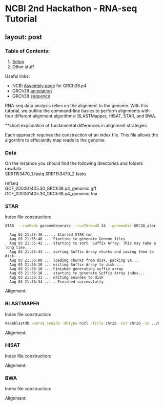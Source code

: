# NCBI 2nd Hackathon - RNA-seq Tutorial
layout: post
---

### Table of Contents:

1. [Setup](https://github.com/DCGenomics/ngs_education_hackathon_v002/tree/gh-pages/setup)
2. Other stuff


Useful links:

- NCBI [Assembly page](http://www.ncbi.nlm.nih.gov/assembly/GCF_000001405.30) for GRCh38.p4
- GRCh38 [annotation](ftp://ftp.ncbi.nlm.nih.gov/genomes/all/GCF_000001405.30_GRCh38.p4/GCF_000001405.30_GRCh38.p4_genomic.gff.gz)
- GRCh38 [sequence](ftp://ftp.ncbi.nlm.nih.gov/genomes/all/GCF_000001405.30_GRCh38.p4/GCF_000001405.30_GRCh38.p4_genomic.fna.gz)

RNA-seq data analysis relies on the alignment to the genome. With this tutorial, we outline the command-line basics to perform alignments with four different alignment algorithms: BLASTMapper, HISAT, STAR, and BWA. 

**short explanation of fundamental differences in alignment strategies

Each approach requires the construction of an index file. This file allows the algorithm to effeciently map reads to the genome.

### Data
On the instance you should find the following directories and folders
rawdata\
  SRR1153470_1.fastq
  SRR1153470_2.fastq

refseq\
  GCF_000001405.30_GRCh38.p4_genomic.gff
  GCF_000001405.30_GRCh38.p4_genomic.fna


### STAR
  Index file construction:
  ```BASH 
  STAR  --runMode genomeGenerate --runThreadN 24 --genomeDir GRC28_star --genomeFastaFiles ~/tan/genome/Homo_sapiens.GRCh38.dna_sm.chromosome.20.fa
  ```
```
  Aug 03 21:35:40 ..... Started STAR run
  Aug 03 21:35:40 ... Starting to generate Genome files
  Aug 03 21:35:42 ... starting to sort  Suffix Array. This may take a long time...
  Aug 03 21:35:43 ... sorting Suffix Array chunks and saving them to disk...
  Aug 03 21:36:08 ... loading chunks from disk, packing SA...
  Aug 03 21:36:10 ... writing Suffix Array to disk ...
  Aug 03 21:36:10 ... Finished generating suffix array
  Aug 03 21:36:10 ... starting to generate Suffix Array index...
  Aug 03 21:36:33 ... writing SAindex to disk
  Aug 03 21:36:34 ..... Finished successfully
```  
  

  



  Alignment:
  
  

### BLASTMAPER
  Index file construction:
  ```BASH
  makeblastdb -parse_seqids -dbtype nucl -title chr20 -out chr20 -in ../genome/Homo_sapiens.GRCh38.dna_sm.chromosome.20.fa
  ```
  
  
  Alignment:
  
  
### HISAT
  Index file construction:
  
  Alignment:
  
  
### BWA
  Index file construction:
  
  Alignment:
  
  
